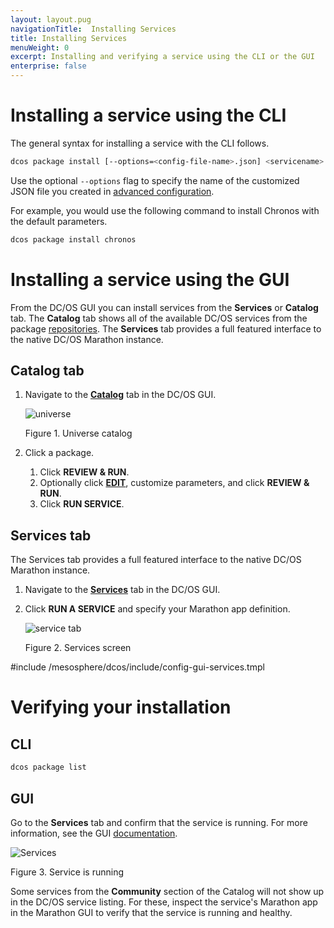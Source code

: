 ```yaml
---
layout: layout.pug
navigationTitle:  Installing Services
title: Installing Services
menuWeight: 0
excerpt: Installing and verifying a service using the CLI or the GUI
enterprise: false
---
```


# Installing a service using the CLI

The general syntax for installing a service with the CLI follows.

```bash
dcos package install [--options=<config-file-name>.json] <servicename>
```

Use the optional `--options` flag to specify the name of the customized JSON file you created in [advanced configuration](/mesosphere/dcos/1.12/deploying-services/config-universe-service/).

For example, you would use the following command to install Chronos with the default parameters.

```bash
dcos package install chronos
```

# Installing a service using the GUI

From the DC/OS GUI you can install services from the **Services** or **Catalog** tab. The **Catalog** tab shows all of the available DC/OS services from the package [repositories](/mesosphere/dcos/1.12/administering-clusters/repo/). The **Services** tab provides a full featured interface to the native DC/OS Marathon instance.


## Catalog tab

1.  Navigate to the [**Catalog**](/mesosphere/dcos/1.12/gui/catalog/) tab in the DC/OS GUI.

    ![universe](/mesosphere/dcos/1.12/img/GUI-Catalog-Main_View-1_12.png)

    Figure 1. Universe catalog

2.  Click a package.
    1. Click **REVIEW & RUN**.
    2. Optionally click [**EDIT**](/mesosphere/dcos/1.12/deploying-services/config-universe-service/), customize parameters, and click **REVIEW & RUN**.
    3. Click **RUN SERVICE**.

## Services tab
The Services tab provides a full featured interface to the native DC/OS Marathon instance.

1.  Navigate to the [**Services**](/mesosphere/dcos/1.12/gui/services/) tab in the DC/OS GUI.
1.  Click **RUN A SERVICE** and specify your Marathon app definition.

    ![service tab](/mesosphere/dcos/1.12/img/GUI-Services-No_Services_Running-1_12.png)

    Figure 2. Services screen

#include /mesosphere/dcos/include/config-gui-services.tmpl

# Verifying your installation

## CLI

```bash
dcos package list
```

## GUI

Go to the **Services** tab and confirm that the service is running. For more information, see the GUI [documentation](/mesosphere/dcos/1.12/gui/services/).

![Services](/mesosphere/dcos/1.12/img/GUI-Services-Running_Services_View-1_12.png)

Figure 3. Service is running

Some services from the **Community** section of the Catalog will not show up in the DC/OS service listing. For these, inspect the service's Marathon app in the Marathon GUI to verify that the service is running and healthy.
